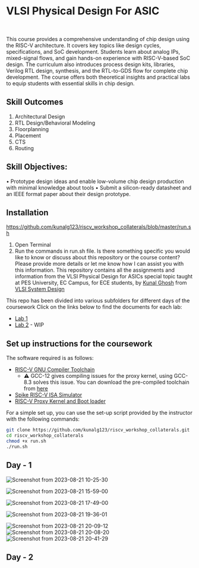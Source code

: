 # VLSI Physical Design For ASIC
<br>

This course provides a comprehensive understanding of chip design using the RISC-V architecture. It covers key topics like design cycles, specifications, and SoC development. Students learn about analog IPs, mixed-signal flows, and gain hands-on experience with RISC-V-based SoC design. The curriculum also introduces process design kits, libraries, Verilog RTL design, synthesis, and the RTL-to-GDS flow for complete chip development. The course offers both theoretical insights and practical labs to equip students with essential skills in chip design.

## Skill Outcomes
1. Architectural Design
2. RTL Design/Behavioral Modeling
3. Floorplanning
4. Placement
5. CTS
6. Routing

## Skill Objectives:
• Prototype design ideas and enable low-volume chip design production with minimal
knowledge about tools
• Submit a silicon-ready datasheet and an IEEE format paper about their design
prototype.

## Installation
https://github.com/kunalg123/riscv_workshop_collaterals/blob/master/run.sh
1. Open Terminal<br>
2. Run the commands in run.sh file.
Is there something specific you would like to know or discuss about this repository or the course content? Please provide more details or let me know how I can assist you with this information.
This repository contains all the assignments and information from the VLSI Physical Design for ASICs special topic taught at PES University, EC Campus, for ECE students, by [Kunal Ghosh](https://www.linkedin.com/in/kunal-ghosh-vlsisystemdesign-com-28084836/) from [VLSI System Design](vlsisystemdesign.com)

This repo has been divided into various subfolders for different days of the coursework
Click on the links below to find the documents for each lab:
- [Lab 1](https://github.com/alfadelta10010/pes-asic-class/tree/main#day---1-lab-assignments)
- [Lab 2]() - WIP

## Set up instructions for the coursework
The software required is as follows:
- [RISC-V GNU Compiler Toolchain](https://github.com/riscv-collab/riscv-gnu-toolchain)
	- :warning: GCC-12 gives compiling issues for the proxy kernel, using GCC-8.3 solves this issue. You can download the pre-compiled toolchain from [here](https://static.dev.sifive.com/dev-tools/riscv64-unknown-elf-gcc-8.3.0-2019.08.0-x86_64-linux-ubuntu14.tar.gz)
- [Spike RISC-V ISA Simulator](https://github.com/riscv-software-src/riscv-isa-sim)
- [RISC-V Proxy Kernel and Boot loader](https://github.com/riscv-software-src/riscv-pk)


For a simple set up, you can use the set-up script provided by the instructor with the following commands:
```bash
git clone https://github.com/kunalg123/riscv_workshop_collaterals.git
cd riscv_workshop_collaterals
chmod +x run.sh
./run.sh
```

## Day - 1

![Screenshot from 2023-08-21 10-25-30](https://github.com/Abhi9108865162/pes_asic_class/assets/141741065/0e706e45-29c5-4cfe-993b-8756421920e8)

![Screenshot from 2023-08-21 15-59-00](https://github.com/Abhi9108865162/pes_asic_class/assets/141741065/b252c5fd-5e17-4064-ab6f-34c576c8f6e1)

![Screenshot from 2023-08-21 17-49-00](https://github.com/Abhi9108865162/pes_asic_class/assets/141741065/2576945e-1897-4854-a6d5-199acac2d2e2)

![Screenshot from 2023-08-21 19-36-01](https://github.com/Abhi9108865162/pes_asic_class/assets/141741065/b1897d87-972a-44b7-95c7-8ff267c7332f)

![Screenshot from 2023-08-21 20-09-12](https://github.com/Abhi9108865162/pes_asic_class/assets/141741065/7a5d688c-aba8-452e-a104-b1aa31772d59)
![Screenshot from 2023-08-21 20-08-20](https://github.com/Abhi9108865162/pes_asic_class/assets/141741065/222d6c34-5cdb-447f-879c-07134e0c8acb)
![Screenshot from 2023-08-21 20-41-29](https://github.com/Abhi9108865162/pes_asic_class/assets/141741065/0bf3d27a-dc8c-4aba-bc3f-443648e63a5b)

## Day - 2
